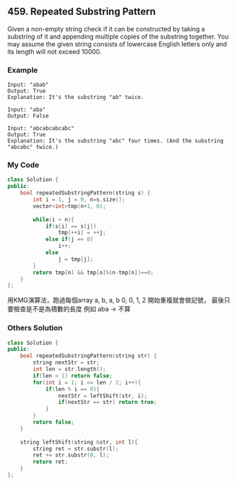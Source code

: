 ## 459. Repeated Substring Pattern

Given a non-empty string check if it can be constructed by taking a substring of it and appending multiple copies of the substring together. You may assume the given string consists of lowercase English letters only and its length will not exceed 10000.


### Example
```
Input: "abab"
Output: True
Explanation: It's the substring "ab" twice.

Input: "aba"
Output: False

Input: "abcabcabcabc"
Output: True
Explanation: It's the substring "abc" four times. (And the substring "abcabc" twice.)
```

### My Code
```C++
class Solution {
public:
    bool repeatedSubstringPattern(string s) {
        int i = 1, j = 0, n=s.size();
        vector<int>tmp(n+1, 0);
        
        while(i < n){
            if(s[i] == s[j])
                tmp[++i] = ++j;
            else if(j == 0)
                i++;
            else
                j = tmp[j];
        }
        return tmp[n] && tmp[n]%(n-tmp[n])==0;
    }
};
```
用KMG演算法，跑過每個array
a, b, a, b
0, 0, 1, 2
開始重複就會做記號，
最後只要檢查是不是為積數的長度
例如 aba -> 不算


### Others Solution
```C++
class Solution {
public:
    bool repeatedSubstringPattern(string str) {
        string nextStr = str;
        int len = str.length();
        if(len < 1) return false;
        for(int i = 1; i <= len / 2; i++){
            if(len % i == 0){
                nextStr = leftShift(str, i);
                if(nextStr == str) return true;
            }
        }
        return false;
    }
    
    string leftShift(string &str, int l){
        string ret = str.substr(l);
        ret += str.substr(0, l);
        return ret;
    }
};
```


